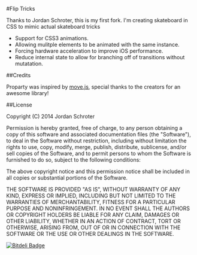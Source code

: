 #Flip Tricks

Thanks to Jordan Schroter, this is my first fork. I'm creating skateboard in CSS to mimic actual skateboard tricks

* Support for CSS3 animations.
* Allowing mulitple elements to be animated with the same instance.
* Forcing hardware acceleration to improve iOS performance.
* Reduce internal state to allow for branching off of transitions without mutatation.

##Credits

Proparty was inspired by [move.js](https://github.com/visionmedia/move.js), special thanks to the creators for an awesome library!

##License

Copyright (C) 2014 Jordan Schroter

Permission is hereby granted, free of charge, to any person obtaining a copy
of this software and associated documentation files (the "Software"), to deal
in the Software without restriction, including without limitation the rights
to use, copy, modify, merge, publish, distribute, sublicense, and/or sell
copies of the Software, and to permit persons to whom the Software is
furnished to do so, subject to the following conditions:

The above copyright notice and this permission notice shall be included in
all copies or substantial portions of the Software.

THE SOFTWARE IS PROVIDED "AS IS", WITHOUT WARRANTY OF ANY KIND, EXPRESS OR
IMPLIED, INCLUDING BUT NOT LIMITED TO THE WARRANTIES OF MERCHANTABILITY,
FITNESS FOR A PARTICULAR PURPOSE AND NONINFRINGEMENT. IN NO EVENT SHALL THE
AUTHORS OR COPYRIGHT HOLDERS BE LIABLE FOR ANY CLAIM, DAMAGES OR OTHER
LIABILITY, WHETHER IN AN ACTION OF CONTRACT, TORT OR OTHERWISE, ARISING FROM,
OUT OF OR IN CONNECTION WITH THE SOFTWARE OR THE USE OR OTHER DEALINGS IN
THE SOFTWARE.

[![Bitdeli Badge](https://d2weczhvl823v0.cloudfront.net/jschr/proparty/trend.png)](https://bitdeli.com/free "Bitdeli Badge")

